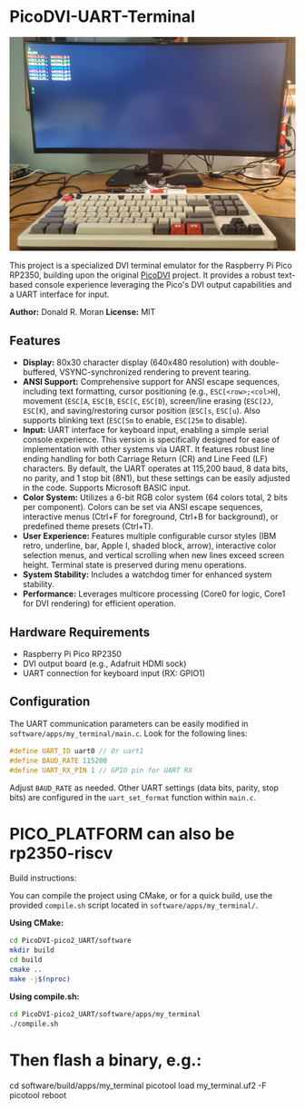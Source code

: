 # PicoDVI-UART-Terminal

![PicoDVI_UART](img/PicoDVI_UART.jpg)

This project is a specialized DVI terminal emulator for the Raspberry Pi Pico RP2350, building upon the original [PicoDVI](https://github.com/Wren6991/PicoDVI) project. It provides a robust text-based console experience leveraging the Pico's DVI output capabilities and a UART interface for input.

**Author:** Donald R. Moran
**License:** MIT

## Features

*   **Display:** 80x30 character display (640x480 resolution) with double-buffered, VSYNC-synchronized rendering to prevent tearing.
*   **ANSI Support:** Comprehensive support for ANSI escape sequences, including text formatting, cursor positioning (e.g., `ESC[<row>;<col>H`), movement (`ESC[A`, `ESC[B`, `ESC[C`, `ESC[D`), screen/line erasing (`ESC[2J`, `ESC[K`), and saving/restoring cursor position (`ESC[s`, `ESC[u`). Also supports blinking text (`ESC[5m` to enable, `ESC[25m` to disable).
*   **Input:** UART interface for keyboard input, enabling a simple serial console experience. This version is specifically designed for ease of implementation with other systems via UART. It features robust line ending handling for both Carriage Return (CR) and Line Feed (LF) characters. By default, the UART operates at 115,200 baud, 8 data bits, no parity, and 1 stop bit (8N1), but these settings can be easily adjusted in the code. Supports Microsoft BASIC input.
*   **Color System:** Utilizes a 6-bit RGB color system (64 colors total, 2 bits per component). Colors can be set via ANSI escape sequences, interactive menus (Ctrl+F for foreground, Ctrl+B for background), or predefined theme presets (Ctrl+T).
*   **User Experience:** Features multiple configurable cursor styles (IBM retro, underline, bar, Apple I, shaded block, arrow), interactive color selection menus, and vertical scrolling when new lines exceed screen height. Terminal state is preserved during menu operations.
*   **System Stability:** Includes a watchdog timer for enhanced system stability.
*   **Performance:** Leverages multicore processing (Core0 for logic, Core1 for DVI rendering) for efficient operation.

## Hardware Requirements

*   Raspberry Pi Pico RP2350
*   DVI output board (e.g., Adafruit HDMI sock)
*   UART connection for keyboard input (RX: GPIO1)

## Configuration

The UART communication parameters can be easily modified in `software/apps/my_terminal/main.c`. Look for the following lines:

```c
#define UART_ID uart0 // Or uart1
#define BAUD_RATE 115200
#define UART_RX_PIN 1 // GPIO pin for UART RX
```
Adjust `BAUD_RATE` as needed. Other UART settings (data bits, parity, stop bits) are configured in the `uart_set_format` function within `main.c`.

# PICO_PLATFORM can also be rp2350-riscv

Build instructions:

You can compile the project using CMake, or for a quick build, use the provided `compile.sh` script located in `software/apps/my_terminal/`.

**Using CMake:**
```bash
cd PicoDVI-pico2_UART/software
mkdir build
cd build
cmake ..
make -j$(nproc)
```

**Using compile.sh:**
```bash
cd PicoDVI-pico2_UART/software/apps/my_terminal
./compile.sh
```

# Then flash a binary, e.g.:
cd software/build/apps/my_terminal
picotool load my_terminal.uf2 -F
picotool reboot

